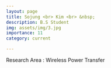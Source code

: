 ```yaml
---
layout: page
title: Sojung <br> Kim <br> &nbsp;
description: B.S Student
img: assets/img/3.jpg
importance: 11
category: current

---
```


Research Area : Wireless Power Transfer